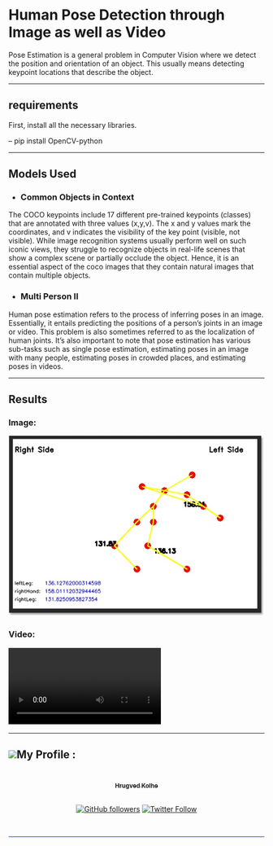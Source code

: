 # Human Pose Detection through Image as well as Video

Pose Estimation is a general problem in Computer Vision where we detect the position and orientation of an object. This usually means detecting keypoint locations that describe the object.

---

## requirements

First, install all the necessary libraries.

– pip install OpenCV-python

---

## Models Used

- ### Common Objects in Context

The COCO keypoints include 17 different pre-trained keypoints (classes) that are annotated with three values (x,y,v). The x and y values mark the coordinates, and v indicates the visibility of the key point (visible, not visible). While image recognition systems usually perform well on such iconic views, they struggle to recognize objects in real-life scenes that show a complex scene or partially occlude the object. Hence, it is an essential aspect of the coco images that they contain natural images that contain multiple objects.

- ### Multi Person II

Human pose estimation refers to the process of inferring poses in an image. Essentially, it entails predicting the positions of a person’s joints in an image or video. This problem is also sometimes referred to as the localization of human joints. It’s also important to note that pose estimation has various sub-tasks such as single pose estimation, estimating poses in an image with many people, estimating poses in crowded places, and estimating poses in videos.

---

## Results

### Image:

![Image](https://raw.githubusercontent.com/hrugved06/Human-Pose-Tracking-using-Computer-Vision/main/output/img/result.jpg)

### Video:

![Video](https://github.com/hrugved06/Human-Pose-Tracking-using-Computer-Vision/blob/main/output/vid/2.avi)

---

## <img src="https://media.giphy.com/media/iY8CRBdQXODJSCERIr/giphy.gif" width="30px">My Profile :
<div align="center">
<a href="https://github.com/hrugved06"><img src="https://avatars.githubusercontent.com/u/59966943?s=400&u=445f4a7598547c0ecdeb22a265dd1a3dad9e297d&v=4" width="100px;" alt=""/><br /><sub><b> Hrugved Kolhe</b></sub></a>
</br>

</br>

[![GitHub followers](https://img.shields.io/github/followers/hrugved06.svg?label=Follow%20@hrugved06&style=social)](https://github.com/hrugved06) 
[![Twitter Follow](https://img.shields.io/twitter/follow/HrugVed_?style=social)](https://twitter.com/HrugVed_)
</div>
</br>
<hr style="height:2px;#8080ffborder-width:0;border-radius: 5px;color:gray;background-color:#8080ff">
</br>